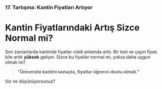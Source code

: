 ### 17. Tartışma: Kantin Fiyatları Artıyor

# Kantin Fiyatlarındaki Artış Sizce Normal mi?

Son zamanlarda kantinde fiyatlar ciddi anlamda arttı. Bir tost ve çayın fiyatı bile artık **yüksek** geliyor. Sizce bu fiyatlar normal mi, yoksa daha uygun olmalı mı?

> **"Üniversite kantini sonuçta, fiyatlar öğrenci dostu olmalı."**

Siz ne düşünüyorsunuz?
